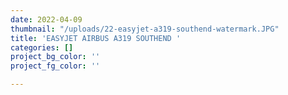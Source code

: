 ```yaml
---
date: 2022-04-09
thumbnail: "/uploads/22-easyjet-a319-southend-watermark.JPG"
title: 'EASYJET AIRBUS A319 SOUTHEND '
categories: []
project_bg_color: ''
project_fg_color: ''

---
```

